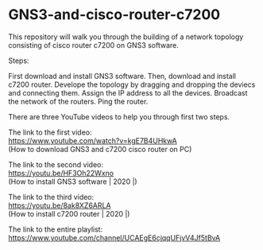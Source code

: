 # GNS3-and-cisco-router-c7200
This repository will walk you through the building of a network topology consisting of cisco router c7200 on GNS3 software.

Steps:

First download and install GNS3 software.
Then, download and install c7200 router.
Develope the topology  by dragging and dropping the deviecs and connecting them.
Assign the IP address to all the devices.
Broadcast the network of the routers. 
Ping the router.

There are three YouTube videos to help you through first two steps.

The link to the first video:<br>
https://www.youtube.com/watch?v=kgE7B4UHkwA<br>
(How to download GNS3 and c7200 cisco router on PC)


The link to the second video:<br>
https://youtu.be/HF3Oh22Wxno<br>
(How to install GNS3 software | 2020 |)


The link to the third video:<br>
https://youtu.be/8ak8XZ6ARLA<br>
(How to install c7200 router | 2020 |)


The link to the entire playlist:<bR>
https://www.youtube.com/channel/UCAEgE6cjqqUFjvV4Jf5tBvA
